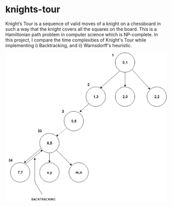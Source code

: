 # knights-tour
Knight’s Tour is a sequence of valid moves of a knight on a chessboard in such a way that the knight covers all the squares on the board. This is a Hamiltonian path problem in computer science which is NP-complete. In this project, I compare the time complexities of Knight's Tour while implementing i) Backtracking, and ii) Warnsdorff's heuristic.

![Screenshot](8x8.jpg)
